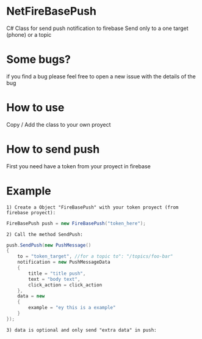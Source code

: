 # NetFireBasePush
C# Class for send push notification to firebase 
Send only to a one target (phone) or a topic

# Some bugs?
if you find a bug please feel free to open a new issue with the details of the bug

# How to use
  Copy / Add the class to your own proyect
# How to send push
  First you need have a token from your proyect in firebase
# Example
	1) Create a Object "FireBasePush" with your token proyect (from firebase proyect):
```c#
FireBasePush push = new FireBasePush("token_here");
```
	2) Call the method SendPush:
```c#
push.SendPush(new PushMessage()
{
	to = "token_target", //for a topic to": "/topics/foo-bar"
	notification = new PushMessageData
	{
		title = "title push",
		text = "body text",
		click_action = click_action
	},
	data = new
	{
		example = "ey this is a example" 
	}
});
```
	3) data is optional and only send "extra data" in push:
  
